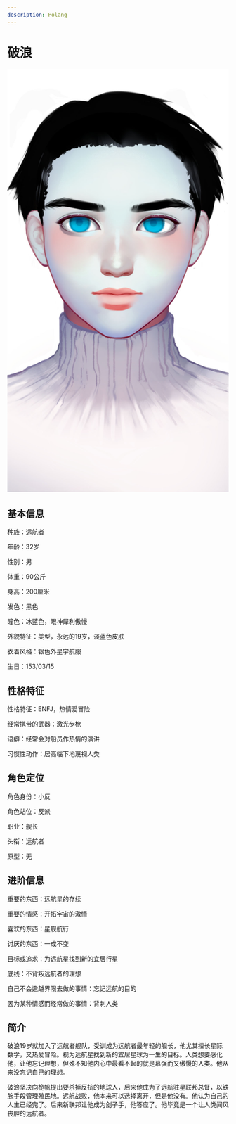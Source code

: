 ```yaml
---
description: Polang
---
```


# 破浪

![破浪](../../.gitbook/assets/po-lang-.jpg)

## **基本信息**

种族：远航者

年龄：32岁

性别：男

体重：90公斤

身高：200厘米

发色：黑色

瞳色：冰蓝色，眼神犀利傲慢

外貌特征：美型，永远的19岁，淡蓝色皮肤

衣着风格：银色外星宇航服

生日：153/03/15

## **性格特征**

性格特征：ENFJ，热情爱冒险

经常携带的武器：激光步枪

语癖：经常会对船员作热情的演讲

习惯性动作：居高临下地蔑视人类

## **角色定位**

角色身份：小反

角色站位：反派

职业：舰长

头衔：远航者

原型：无

## **进阶信息**

重要的东西：远航星的存续

重要的情感：开拓宇宙的激情

喜欢的东西：星舰航行

讨厌的东西：一成不变

目标或追求：为远航星找到新的宜居行星

底线：不背叛远航者的理想

自己不会逾越界限去做的事情：忘记远航的目的

因为某种情感而经常做的事情：背刺人类

## **简介**

破浪19岁就加入了远航者舰队，受训成为远航者最年轻的舰长，他尤其擅长星际数学，又热爱冒险。视为远航星找到新的宜居星球为一生的目标。人类想要感化他，让他忘记理想，但殊不知他内心中最看不起的就是慕强而又傲慢的人类。他从来没忘记自己的理想。

破浪坚决向桅帆提出要杀掉反抗的地球人，后来他成为了远航驻星联邦总督，以铁腕手段管理殖民地。远航战败，他本来可以选择离开，但是他没有。他认为自己的人生已经完了。后来新联邦让他成为刽子手，他答应了。他毕竟是一个让人类闻风丧胆的远航者。
